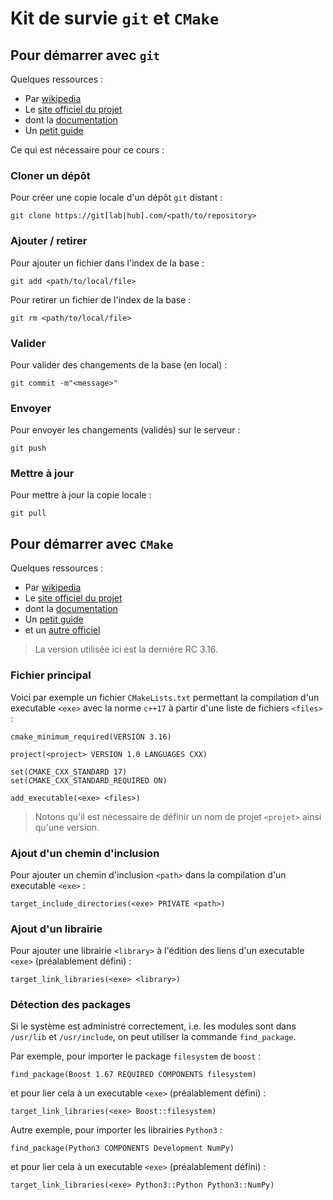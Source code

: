 # Kit de survie `git` et `CMake`

## Pour démarrer avec `git` 

Quelques ressources :
* Par [wikipedia](https://fr.wikipedia.org/wiki/Git)
* Le [site officiel du projet](https://git-scm.com/)
* dont la [documentation](https://git-scm.com/doc)
* Un [petit guide](https://rogerdudler.github.io/git-guide/index.fr.html)

Ce qui est nécessaire pour ce cours :

### Cloner un dépôt

Pour créer une copie locale d'un dépôt `git` distant :

    git clone https://git[lab|hub].com/<path/to/repository>

### Ajouter / retirer

Pour ajouter un fichier dans l'index de la base :

    git add <path/to/local/file>

Pour retirer un fichier de l'index de la base :

    git rm <path/to/local/file>

### Valider

Pour valider des changements de la base (en local) :

    git commit -m"<message>"

### Envoyer

Pour envoyer les changements (validés) sur le serveur :

    git push

### Mettre à jour

Pour mettre à jour la copie locale :

    git pull

## Pour démarrer avec `CMake`

Quelques ressources :
* Par [wikipedia](https://fr.wikipedia.org/wiki/CMake)
* Le [site officiel du projet](https://cmake.org/)
* dont la [documentation](https://cmake.org/cmake/help/latest/)
* Un [petit guide](http://sirien.metz.supelec.fr/depot/SIR/TutorielCMake/index.html)
* et un [autre officiel](https://cmake.org/cmake-tutorial/)

> La version utilisée ici est la dernière RC 3.16.

### Fichier principal

Voici par exemple un fichier `CMakeLists.txt` permettant la compilation d'un executable `<exe>` avec la norme `c++17` à partir d'une liste de fichiers `<files>` : 

    cmake_minimum_required(VERSION 3.16)

    project(<project> VERSION 1.0 LANGUAGES CXX)

    set(CMAKE_CXX_STANDARD 17)
    set(CMAKE_CXX_STANDARD_REQUIRED ON)

    add_executable(<exe> <files>)
 
> Notons qu'il est nécessaire de définir un nom de projet `<projet>` ainsi qu'une version.

### Ajout d'un chemin d'inclusion

Pour ajouter un chemin d'inclusion `<path>` dans la compilation d'un executable `<exe>` :

    target_include_directories(<exe> PRIVATE <path>)

### Ajout d'un librairie 

Pour ajouter une librairie `<library>` à l'édition des liens d'un executable `<exe>` (préalablement défini) :

    target_link_libraries(<exe> <library>)

### Détection des packages

Si le système est administré correctement, i.e. les modules sont dans `/usr/lib` et `/usr/include`, on peut utiliser la commande `find_package`.

Par exemple, pour importer le package `filesystem` de `boost` :

    find_package(Boost 1.67 REQUIRED COMPONENTS filesystem)
    
et pour lier cela à un executable `<exe>` (préalablement défini) :

    target_link_libraries(<exe> Boost::filesystem)
                          
Autre exemple, pour importer les librairies `Python3` :

    find_package(Python3 COMPONENTS Development NumPy)

et pour lier cela à un executable `<exe>` (préalablement défini) :

    target_link_libraries(<exe> Python3::Python Python3::NumPy)
